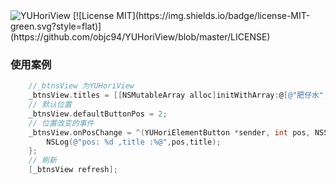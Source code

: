


  <img src="https://github.com/objc94/YUHoriView/raw/master/README_IMG/logo.png" alt="YUHoriView" title="YUHoriView">
  [![License MIT](https://img.shields.io/badge/license-MIT-green.svg?style=flat)](https://github.com/objc94/YUHoriView/blob/master/LICENSE)&nbsp;

### 使用案例
``` objective-c
    //_btnsView 为YUHoriView
    _btnsView.titles = [[NSMutableArray alloc]initWithArray:@[@"肥仔水",@"计生用品避孕套",@"美妆",@"男装",@"童装",@"男鞋",@"厨房用品",@"工具",@"母婴",@"玩物",@"书籍",@"饮料",@"薯片",@"软件",@"免费吃鸡",@"书籍",@"饮料",@"薯片",@"软件",@"免费吃鸡",@"书籍",@"饮料",@"薯片",@"软件",@"免费吃鸡"]];
    // 默认位置
    _btnsView.defaultButtonPos = 2;
    // 位置改变的事件
    _btnsView.onPosChange = ^(YUHoriElementButton *sender, int pos, NSString *title) {
        NSLog(@"pos: %d ,title :%@",pos,title);
    };
    // 刷新
    [_btnsView refresh];
```

